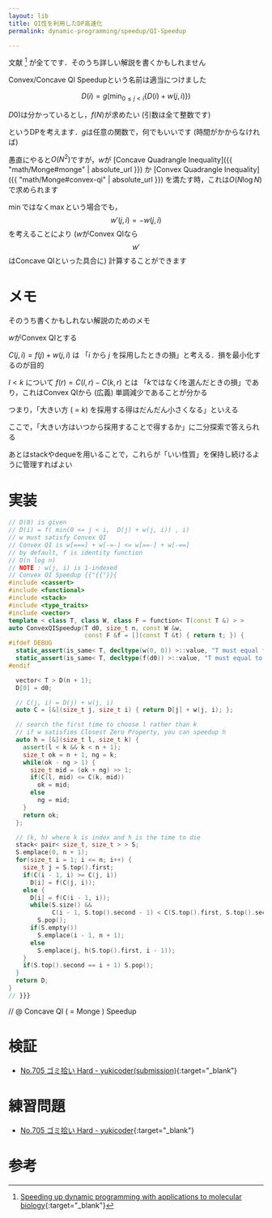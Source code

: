 ```yaml
---
layout: lib
title: QI性を利用したDP高速化
permalink: dynamic-programming/speedup/QI-Speedup

---
```



文献 [^1] が全てです．そのうち詳しい解説を書くかもしれません

Convex/Concave QI Speedupという名前は適当につけました


$$
D(i) = g\left(\min_{0 \leq j \lt i}\{D(i) + w(j, i)\}\right)
$$

$D0)$は分かっているとし，$f(N)$が求めたい (引数は全て整数です)

というDPを考えます．$g$は任意の関数で，何でもいいです (時間がかからなければ)
<!--_-->

愚直にやると$O(N^2)$ですが，$w$が [Concave Quadrangle Inequality]({{ "math/Monge#monge" | absolute_url }}) か [Convex Quadrangle Inequality]({{ "math/Monge#convex-qi" | absolute_url }}) を満たす時，これは$O(N \log N)$で求められます

$\min$ではなく$\max$という場合でも，$$w'(j, i)=-w(j, i)$$を考えることにより ($w$がConvex QIなら$$w'$$はConcave QIといった具合に) 計算することができます

# メモ

そのうち書くかもしれない解説のためのメモ

$w$がConvex QIとする

$C(j, i) = f(j) + w(j, i)$ は 「$i$ から $j$ を採用したときの損」と考える．損を最小化するのが目的

$l \lt k$ について $f(r) = C(l, r) - C(k, r)$ とは 「$k$ではなく$l$を選んだときの損」であり，これはConvex QIから (広義) 単調減少であることが分かる

つまり，「大きい方 ( = $k$) を採用する得はだんだん小さくなる」といえる

ここで，「大きい方はいつから採用することで得するか」に二分探索で答えられる

あとはstackやdequeを用いることで，これらが「いい性質」を保持し続けるように管理すればよい


# 実装


```cpp
// D(0) is given
// D(i) = f( min(0 <= j < i,  D(j) + w(j, i)) , i)
// w must satisfy Convex QI
// Convex QI is w[===] + w[-=-] <= w[==-] + w[-==]
// by default, f is identity function
// O(n log n)
// NOTE : w(j, i) is 1-indexed
// Convex QI Speedup {{"{{"}}{
#include <cassert>
#include <functional>
#include <stack>
#include <type_traits>
#include <vector>
template < class T, class W, class F = function< T(const T &) > >
auto ConvexQISpeedup(T d0, size_t n, const W &w,
                     const F &f = [](const T &t) { return t; }) {
#ifdef DEBUG
  static_assert(is_same< T, decltype(w(0, 0)) >::value, "T must equal to typeof w(...)");
  static_assert(is_same< T, decltype(f(d0)) >::value, "T must equal to typeof f(...)");
#endif

  vector< T > D(n + 1);
  D[0] = d0;

  // C(j, i) = D(j) + w(j, i)
  auto C = [&](size_t j, size_t i) { return D[j] + w(j, i); };

  // search the first time to choose l rather than k
  // if w satisfies Closest Zero Property, you can speedup h
  auto h = [&](size_t l, size_t k) {
    assert(l < k && k < n + 1);
    size_t ok = n + 1, ng = k;
    while(ok - ng > 1) {
      size_t mid = (ok + ng) >> 1;
      if(C(l, mid) <= C(k, mid))
        ok = mid;
      else
        ng = mid;
    }
    return ok;
  };

  // (k, h) where k is index and h is the time to die
  stack< pair< size_t, size_t > > S;
  S.emplace(0, n + 1);
  for(size_t i = 1; i <= n; i++) {
    size_t j = S.top().first;
    if(C(i - 1, i) >= C(j, i))
      D[i] = f(C(j, i));
    else {
      D[i] = f(C(i - 1, i));
      while(S.size() &&
            C(i - 1, S.top().second - 1) < C(S.top().first, S.top().second - 1))
        S.pop();
      if(S.empty())
        S.emplace(i - 1, n + 1);
      else
        S.emplace(j, h(S.top().first, i - 1));
    }
    if(S.top().second == i + 1) S.pop();
  }
  return D;
}
// }}}
```


// @ Concave QI ( = Monge ) Speedup

# 検証

* [No.705 ゴミ拾い Hard - yukicoder(submission)](https://yukicoder.me/submissions/312784){:target="_blank"}<!--_-->


# 練習問題

* [No.705 ゴミ拾い Hard - yukicoder](https://yukicoder.me/problems/no/705){:target="_blank"}<!--_-->

# 参考

[^1]: [Speeding up dynamic programming with applications to molecular biology](https://www.sciencedirect.com/science/article/pii/0304397589901011){:target="_blank"}<!--_-->

